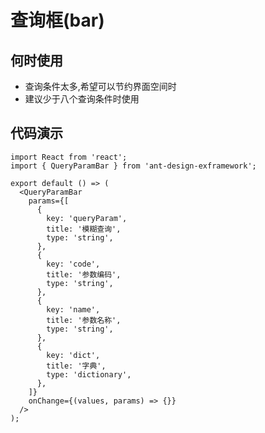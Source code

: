 # 查询框(bar)

## 何时使用

- 查询条件太多,希望可以节约界面空间时
- 建议少于八个查询条件时使用

## 代码演示

```tsx
import React from 'react';
import { QueryParamBar } from 'ant-design-exframework';

export default () => (
  <QueryParamBar
    params={[
      {
        key: 'queryParam',
        title: '模糊查询',
        type: 'string',
      },
      {
        key: 'code',
        title: '参数编码',
        type: 'string',
      },
      {
        key: 'name',
        title: '参数名称',
        type: 'string',
      },
      {
        key: 'dict',
        title: '字典',
        type: 'dictionary',
      },
    ]}
    onChange={(values, params) => {}}
  />
);
```

<API src="../../src/QueryParamBar/QueryParamBar.tsx"></API>
